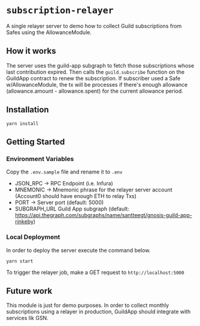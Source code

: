 # `subscription-relayer`

A single relayer server to demo how to collect Guild subscriptions from Safes using the AllowanceModule.

## How it works

The server uses the guild-app subgraph to fetch those subscriptions whose last contribution expired. Then calls the `guild.subscribe` function on the GuildApp contract to renew the subscription. If subscriber used a Safe w/AllowanceModule, the tx will be processes if there's enough allowance (allowance.amount - allowance.spent) for the current allowance period.

## Installation

```
yarn install
```

## Getting Started

### Environment Variables

Copy the `.env.sample` file and rename it to `.env`

* JSON_RPC -> RPC Endpoint (i.e. Infura) 
* MNEMONIC -> Mnemonic phrase for the relayer server account (Account0 should have enough ETH to relay Txs)
* PORT -> Server port (default: 5000)
* SUBGRAPH_URL Guild App subgraph (default: https://api.thegraph.com/subgraphs/name/santteegt/gnosis-guild-app-rinkeby)

### Local Deployment

In order to deploy the server execute the command below.

```
yarn start
```

To trigger the relayer job, make a GET request to `http://localhost:5000`

## Future work

This module is just for demo purposes. In order to collect monthly subscriptions using a relayer in production, GuildApp should integrate with services lik GSN.

